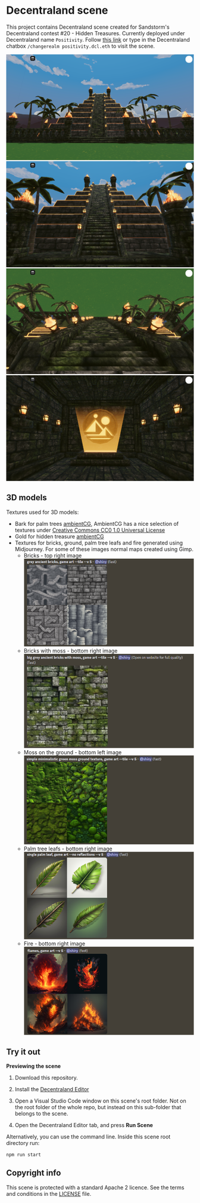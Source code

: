 # Decentraland scene

This project contains Decentraland scene created for Sandstorm's Decentraland contest #20 - Hidden Treasures.
Currently deployed under Decentraland name `Positivity`. Follow [this link](https://play.decentraland.org/?realm=positivity.dcl.eth) or type in the Decentraland chatbox `/changerealm positivity.dcl.eth` to visit the scene.

![Temple with hidden treasures](screenshots/temple1.png)
![Temple with hidden treasures](screenshots/temple2.png)
![Temple with hidden treasures](screenshots/temple3.png)
![Temple with hidden treasures](screenshots/temple4.png)

## 3D models

Textures used for 3D models:

- Bark for palm trees [ambientCG](https://ambientcg.com/view?id=WoodSiding010), AmbientCG has a nice selection of textures under [Creative Commons CC0 1.0 Universal License](https://docs.ambientcg.com/books/website-licensing/page/license-information)
- Gold for hidden treasure [ambientCG](https://ambientcg.com/view?id=Metal007)
- Textures for bricks, ground, palm tree leafs and fire generated using Midjourney. For some of these images normal maps created using Gimp.
  - Bricks - top right image
    ![Brick texture generated using Midjourney](screenshots/midjourney-bricks2.png)
  - Bricks with moss - bottom right image
    ![Bricks with moss texture generated using Midjourney](screenshots/midjourney-bricks1.png)
  - Moss on the ground - bottom left image
    ![Moss texture generated using Midjourney](screenshots/midjourney-moss.png)
  - Palm tree leafs - bottom right image
    ![Palm tree leafs generated using Midjourney](screenshots/midjourney-leafs.png)
  - Fire - bottom right image
    ![Fire generated using Midjourney](screenshots/midjourney-fire.png)

## Try it out

**Previewing the scene**

1. Download this repository.

2. Install the [Decentraland Editor](https://docs.decentraland.org/creator/development-guide/sdk7/editor/)

3. Open a Visual Studio Code window on this scene's root folder. Not on the root folder of the whole repo, but instead on this sub-folder that belongs to the scene.

4. Open the Decentraland Editor tab, and press **Run Scene**

Alternatively, you can use the command line. Inside this scene root directory run:

```
npm run start
```

## Copyright info

This scene is protected with a standard Apache 2 licence. See the terms and conditions in the [LICENSE](/LICENSE) file.
